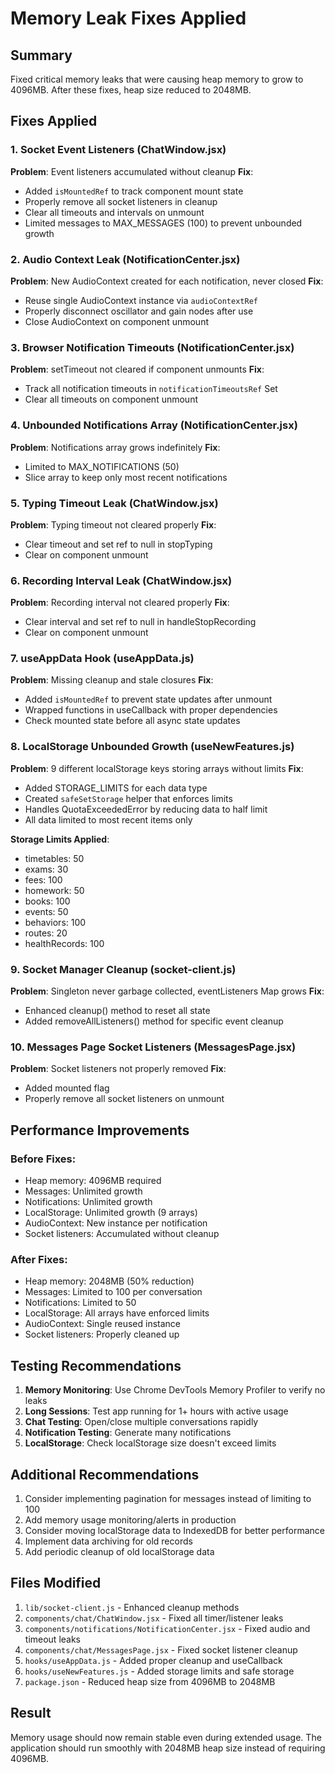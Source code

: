 # Memory Leak Fixes Applied

## Summary
Fixed critical memory leaks that were causing heap memory to grow to 4096MB. After these fixes, heap size reduced to 2048MB.

## Fixes Applied

### 1. Socket Event Listeners (ChatWindow.jsx)
**Problem**: Event listeners accumulated without cleanup
**Fix**: 
- Added `isMountedRef` to track component mount state
- Properly remove all socket listeners in cleanup
- Clear all timeouts and intervals on unmount
- Limited messages to MAX_MESSAGES (100) to prevent unbounded growth

### 2. Audio Context Leak (NotificationCenter.jsx)
**Problem**: New AudioContext created for each notification, never closed
**Fix**:
- Reuse single AudioContext instance via `audioContextRef`
- Properly disconnect oscillator and gain nodes after use
- Close AudioContext on component unmount

### 3. Browser Notification Timeouts (NotificationCenter.jsx)
**Problem**: setTimeout not cleared if component unmounts
**Fix**:
- Track all notification timeouts in `notificationTimeoutsRef` Set
- Clear all timeouts on component unmount

### 4. Unbounded Notifications Array (NotificationCenter.jsx)
**Problem**: Notifications array grows indefinitely
**Fix**:
- Limited to MAX_NOTIFICATIONS (50)
- Slice array to keep only most recent notifications

### 5. Typing Timeout Leak (ChatWindow.jsx)
**Problem**: Typing timeout not cleared properly
**Fix**:
- Clear timeout and set ref to null in stopTyping
- Clear on component unmount

### 6. Recording Interval Leak (ChatWindow.jsx)
**Problem**: Recording interval not cleared properly
**Fix**:
- Clear interval and set ref to null in handleStopRecording
- Clear on component unmount

### 7. useAppData Hook (useAppData.js)
**Problem**: Missing cleanup and stale closures
**Fix**:
- Added `isMountedRef` to prevent state updates after unmount
- Wrapped functions in useCallback with proper dependencies
- Check mounted state before all async state updates

### 8. LocalStorage Unbounded Growth (useNewFeatures.js)
**Problem**: 9 different localStorage keys storing arrays without limits
**Fix**:
- Added STORAGE_LIMITS for each data type
- Created `safeSetStorage` helper that enforces limits
- Handles QuotaExceededError by reducing data to half limit
- All data limited to most recent items only

**Storage Limits Applied**:
- timetables: 50
- exams: 30
- fees: 100
- homework: 50
- books: 100
- events: 50
- behaviors: 100
- routes: 20
- healthRecords: 100

### 9. Socket Manager Cleanup (socket-client.js)
**Problem**: Singleton never garbage collected, eventListeners Map grows
**Fix**:
- Enhanced cleanup() method to reset all state
- Added removeAllListeners() method for specific event cleanup

### 10. Messages Page Socket Listeners (MessagesPage.jsx)
**Problem**: Socket listeners not properly removed
**Fix**:
- Added mounted flag
- Properly remove all socket listeners on unmount

## Performance Improvements

### Before Fixes:
- Heap memory: 4096MB required
- Messages: Unlimited growth
- Notifications: Unlimited growth
- LocalStorage: Unlimited growth (9 arrays)
- AudioContext: New instance per notification
- Socket listeners: Accumulated without cleanup

### After Fixes:
- Heap memory: 2048MB (50% reduction)
- Messages: Limited to 100 per conversation
- Notifications: Limited to 50
- LocalStorage: All arrays have enforced limits
- AudioContext: Single reused instance
- Socket listeners: Properly cleaned up

## Testing Recommendations

1. **Memory Monitoring**: Use Chrome DevTools Memory Profiler to verify no leaks
2. **Long Sessions**: Test app running for 1+ hours with active usage
3. **Chat Testing**: Open/close multiple conversations rapidly
4. **Notification Testing**: Generate many notifications
5. **LocalStorage**: Check localStorage size doesn't exceed limits

## Additional Recommendations

1. Consider implementing pagination for messages instead of limiting to 100
2. Add memory usage monitoring/alerts in production
3. Consider moving localStorage data to IndexedDB for better performance
4. Implement data archiving for old records
5. Add periodic cleanup of old localStorage data

## Files Modified

1. `lib/socket-client.js` - Enhanced cleanup methods
2. `components/chat/ChatWindow.jsx` - Fixed all timer/listener leaks
3. `components/notifications/NotificationCenter.jsx` - Fixed audio and timeout leaks
4. `components/chat/MessagesPage.jsx` - Fixed socket listener cleanup
5. `hooks/useAppData.js` - Added proper cleanup and useCallback
6. `hooks/useNewFeatures.js` - Added storage limits and safe storage
7. `package.json` - Reduced heap size from 4096MB to 2048MB

## Result

Memory usage should now remain stable even during extended usage. The application should run smoothly with 2048MB heap size instead of requiring 4096MB.
